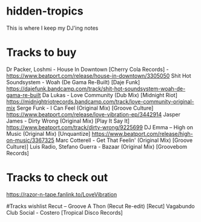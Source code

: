 # hidden-tropics
This is where I keep my DJ'ing notes


# Tracks to buy
Dr Packer, Loshmi - House In Downtown [Cherry Cola Records] -https://www.beatport.com/release/house-in-downtown/3305050
Shit Hot Soundsystem - Woah (De Gama Re-Built) [Daje Funk] https://dajefunk.bandcamp.com/track/shit-hot-soundsystem-woah-de-gama-re-built
Da Lukas - Love Community (Dub Mix) [Midnight Riot] https://midnightriotrecords.bandcamp.com/track/love-community-original-mix
Serge Funk - I Can Feel (Original Mix) [Groove Culture] 
https://www.beatport.com/release/love-vibration-ep/3442914
Jasper James - Dirty Wrong (Original Mix) [Play It Say It] https://www.beatport.com/track/dirty-wrong/9225699
DJ Emma – High on Music (Original Mix) [Unquantize] https://www.beatport.com/release/high-on-music/3367325
Marc Cotterell - Get That Feelin' (Original Mix) [Groove Culture)]
Luis Radio, Stefano Guerra - Bazaar (Original Mix) [Groovebom Records]


# Tracks to check out 
https://razor-n-tape.fanlink.to/LoveVibration

#Tracks wishlist
Recut – Groove A Thon (Recut Re-edit) [Recut] 
Vagabundo Club Social - Costero [Tropical Disco Records]

